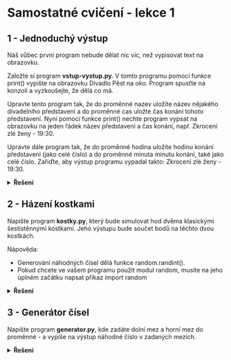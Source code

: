 # Samostatné cvičení - lekce 1

## 1 - Jednoduchý výstup
Náš vůbec první program nebude dělat nic víc, než vypisovat text na obrazovku.

Založte si program **vstup-vystup.py**. V tomto programu pomocí funkce print() vypište na obrazovku Divadlo Pěst na oko. Program spusťte na konzoli a vyzkoušejte, že dělá co má.

Upravte tento program tak, že do proměnné nazev uložíte název nějakého divadelního představení a do proměnné cas uložte čas konání tohoto představení. Nyní pomocí funkce print() nechte program vypsat na obrazovku na jeden řádek název představení a čas konání, např. Zkrocení zlé ženy - 19:30.

Upravte dále program tak, že do proměnné hodina uložíte hodinu konání představení (jako celé číslo) a do proměnné minuta minutu konání, také jako celé číslo. Zařiďte, aby výstup programu vypadal takto: Zkrocení zlé ženy - 19:30.

<details>
<summary><b>Řešení</b></summary>

Tady zatím nic není :) 

</details>

## 2 - Házení kostkami
Napište program **kostky.py**, který bude simulovat hod dvěma klasickými šestistěnnými kostkami. Jeho výstupu bude součet bodů na těchto dvou kostkách.

Nápověda:

- Generování náhodných čísel dělá funkce random.randint().
- Pokud chcete ve vašem programu použít modul random, musíte na jeho úplném začátku napsat příkaz import random

<details>
<summary><b>Řešení</b></summary>

Tady zatím nic není :) 

</details>

## 3 - Generátor čísel
Napište program **generator.py**, kde zadáte dolní mez a horní mez do proměnné - a vypíše na výstup náhodné číslo v zadaných mezích.

<details>
<summary><b>Řešení</b></summary>

Tady zatím nic není :) 

</details>
